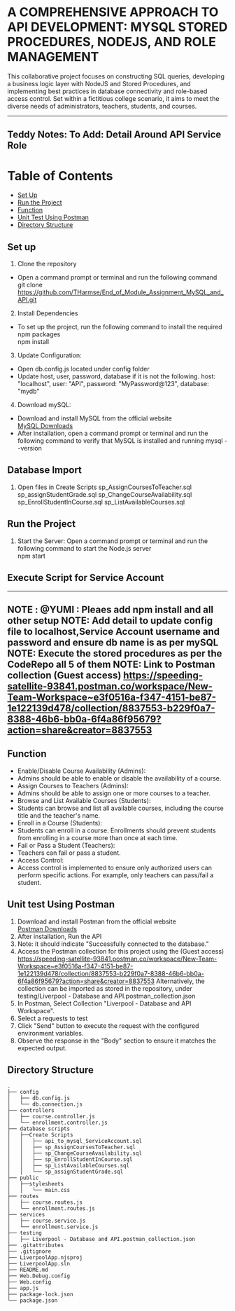 # A COMPREHENSIVE APPROACH TO API DEVELOPMENT: MYSQL STORED PROCEDURES, NODEJS, AND ROLE MANAGEMENT 
This collaborative project focuses on constructing SQL queries, developing a business logic layer with NodeJS and Stored Procedures, and implementing best practices in database connectivity and role-based access control. Set within a fictitious college scenario, it aims to meet the diverse needs of administrators, teachers, students, and courses.

----
Teddy Notes: To Add:   Detail Around API Service Role
----

# Table of Contents
- [Set Up](#set-up)
- [Run the Project](#run-the-project)
- [Function](#function)
- [Unit Test Using Postman](#unit-test-using-postman)
- [Directory Structure](#directory-structure)


## Set up

1. Clone the repository
- Open a command prompt or terminal and run the following command\
git clone https://github.com/THarmse/End_of_Module_Assignment_MySQL_and_API.git

2. Install Dependencies
- To set up the project, run the following command to install the required npm packages\
npm install

3. Update Configuration:
- Open db.config.js located under config folder
- Update host, user, password, database if it is not the following.
    host: "localhost",
    user: "API",
    password: "MyPassword@123",
    database: "mydb"

4. Download mySQL:
- Download and install MySQL from the official website\
[MySQL Downloads](https://dev.mysql.com/downloads/)
- After installation, open a command prompt or terminal and run the following command to verify that MySQL is installed and running
mysql --version

## Database Import
1. Open files in Create Scripts
   sp_AssignCoursesToTeacher.sql
   sp_assignStudentGrade.sql
   sp_ChangeCourseAvailability.sql
   sp_EnrollStudentInCourse.sql
   sp_ListAvailableCourses.sql
  
## Run the Project
1. Start the Server:
Open a command prompt or terminal and run the following command to start the Node.js server\
npm start

## Execute Script for Service Account
   
----
NOTE :   @YUMI :  Pleaes add npm install and all other setup 
NOTE:  Add detail to update config file to localhost,Service Account username and password and ensure db name is as per mySQL
NOTE:  Execute the stored procedures as per the CodeRepo all 5 of them
NOTE: Link to Postman collection (Guest access) https://speeding-satellite-93841.postman.co/workspace/New-Team-Workspace~e3f0516a-f347-4151-be87-1e122139d478/collection/8837553-b229f0a7-8388-46b6-bb0a-6f4a86f95679?action=share&creator=8837553
----

## Function
* Enable/Disable Course Availability (Admins):
* Admins should be able to enable or disable the availability of a course.
* Assign Courses to Teachers (Admins):
* Admins should be able to assign one or more courses to a teacher.
* Browse and List Available Courses (Students):
* Students can browse and list all available courses, including the course title and the teacher's name.
* Enroll in a Course (Students):
* Students can enroll in a course. Enrollments should prevent students from enrolling in a course more than once at each time.
* Fail or Pass a Student (Teachers):
* Teachers can fail or pass a student.
* Access Control:
* Access control is implemented to ensure only authorized users can perform specific actions. For example, only teachers can pass/fail a student.

## Unit test Using Postman
1. Download and install Postman from the official website\
  [Postman Downloads](https://www.postman.com/downloads/)
2. After installation, Run the API
3. Note: it should indicate "Successfully connected to the database."
4. Access the Postman collection for this project using the (Guest access)\
   https://speeding-satellite-93841.postman.co/workspace/New-Team-Workspace~e3f0516a-f347-4151-be87-1e122139d478/collection/8837553-b229f0a7-8388-46b6-bb0a-6f4a86f95679?action=share&creator=8837553
   Alternatively, the collection can be imported as stored in the repository, under testing/Liverpool - Database and API.postman_collection.json
6. In Postman, Select Collection "Liverpool - Database and API Workspace".
7. Select a requests to test
8. Click "Send" button to execute the request with the configured environment variables.
9. Observe the response in the "Body" section to ensure it matches the expected output.

## Directory Structure
    .
    ├── config
    │   ├── db.config.js
    │   └── db.connection.js
    ├── controllers
    │   ├── course.controller.js
    │   └── enrollment.controller.js
    ├── database scripts
    │   ├──Create Scripts
    │   │   ├── api_to_mysql_ServiceAccount.sql
    │   │   ├── sp_AssignCoursesToTeacher.sql
    │   │   ├── sp_ChangeCourseAvailability.sql
    │   │   ├── sp_EnrollStudentInCourse.sql
    │   │   ├── sp_ListAvailableCourses.sql
    │   │   └── sp_assignStudentGrade.sql
    ├── public
    │   ├──stylesheets
    │   │   └── main.css
    ├── routes
    │   ├── course.routes.js
    │   └── enrollment.routes.js
    ├── services
    │   ├── course.service.js
    │   └── enrollment.service.js
    ├── testing
    │   ├── Liverpool - Database and API.postman_collection.json
    ├── .gitattributes
    ├── .gitignore
    ├── LiverpoolApp.njsproj
    ├── LiverpoolApp.sln
    ├── README.md
    ├── Web.Debug.config
    ├── Web.config
    ├── app.js
    ├── package-lock.json
    └── package.json
